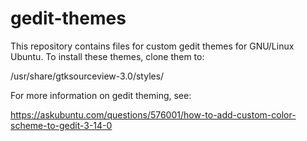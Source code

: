 # gedit-themes

This repository contains files for custom gedit themes for GNU/Linux Ubuntu. To install these themes, clone them to:

/usr/share/gtksourceview-3.0/styles/

For more information on gedit theming, see:

https://askubuntu.com/questions/576001/how-to-add-custom-color-scheme-to-gedit-3-14-0

